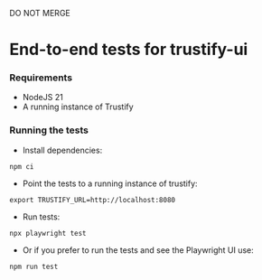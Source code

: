 DO NOT MERGE
# End-to-end tests for trustify-ui

### Requirements

- NodeJS 21
- A running instance of Trustify

### Running the tests

- Install dependencies:

```shell
npm ci
```

- Point the tests to a running instance of trustify:

```shell
export TRUSTIFY_URL=http://localhost:8080
```

- Run tests:

```shell
npx playwright test
```

- Or if you prefer to run the tests and see the Playwright UI use:

```shell
npm run test
```
